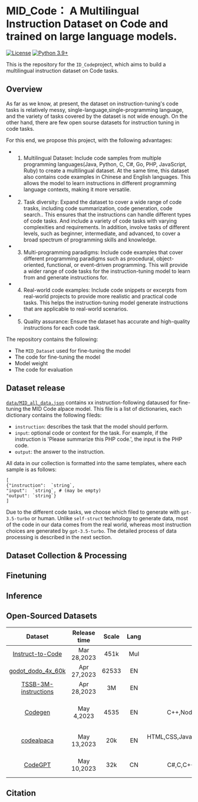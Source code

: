 # MID_Code： A Multilingual Instruction Dataset on Code and trained on large language models.
[![License](https://img.shields.io/badge/License-Apache_2.0-green.svg)](https://github.com/tatsu-lab/stanford_alpaca/blob/main/LICENSE) 
[![Python 3.9+](https://img.shields.io/badge/python-3.9+-blue.svg)](https://www.python.org/downloads/release/python-390/)

This is the repository for the `ID_Code`project, which aims to build a multilingual instruction dataset on Code tasks. 

## Overview
As far as we know, at present, the dataset on instruction-tuning's code tasks is relatively messy, single-language,single-programming language, and the variety of tasks covered by the dataset is not wide enough. On the other hand, there are few open sourse datasets for instruction tuning in code tasks.

For this end, we propose this project, with the following advantages:
- 1. Multilingual Dataset: Include code samples from multiple programming languages(Java, Python, C, C#, Go, PHP, JavaScript, Ruby) to create a multilingual dataset. At the same time, this dataset also contains code examples in Chinese and English languages. This allows the model to learn instructions in different programming language contexts, making it more versatile.
- 2. Task diversity: Expand the dataset to cover a wide range of code trasks, including code summarization, code generation, code search.. This ensures that the instructions can handle different types of code tasks. And include a variety of code tasks with varying complexities and requirements. In addition, involve tasks of different levels, such as beginner, intermediate, and advanced, to cover a broad spectrum of programming skills and knowledge.
- 3. Multi-programming paradigms: Include code examples that cover different programming paradigms such as procedural, object-oriented, functional, or event-driven programming. This will provide a wider range of code tasks for the instruction-tuning model to learn from and generate instructions for.
- 4. Real-world code examples:  Include code snippets or excerpts from real-world projects to provide more realistic and practical code tasks. This helps the instruction-tuning model generate instructions that are applicable to real-world scenarios.
- 5. Quality assurance: Ensure the dataset has accurate and high-quality instructions for each code task.

The repository contains the following:
- The `MID_Dataset` used for fine-tuning the model
- The code for fine-tuning the model
- Model weight
- The code for evaluation

## Dataset release
[`data/MID_all_data.json`]() contains xx instruction-following dataused for fine-tuning the MID Code alpace model.
This file is a list of dictionaries, each dictionary contains the following fileds:
- `instruction`: describes the task that the model should perform. 
- `input`: optional code or context for the task. For example, if the instruction is 'Please summarize this PHP code.', the input is the PHP code.
- `output`: the answer to the instruction. 

All data in our collection is formatted into the same templates, where each sample is as follows:
```
[
{"instruction":  `string`,
"input":  `string`, # (may be empty)
"output": `string`}
]
```

Due to the different code tasks, we choose which filed to generate with  `gpt-3.5-turbo` or human. Unlike `self-struct` technology to generate data, most of the code in our data comes from the real world, whereas most instruction choices are generated by `gpt-3.5-turbo`. The detailed process of data processing is described in the next section.

## Dataset Collection & Processing


## Finetuning

## Inference

## Open-Sourced Datasets
| Dataset                                                                                           | Release time | Scale        | Lang  | Programming Lang | Task |
| :---:                                                                                             |    :----:    |        :---: |  :---:|         :---:    |:---: |
| [Instruct-to-Code](https://huggingface.co/datasets/Graverman/Instruct-to-Code)                    | Mar 28,2023  | 451k         | Mul   |   python…et al.  |et al.| 
| [godot_dodo_4x_60k](https://github.com/minosvasilias/godot-dodo/tree/main/data/godot_dodo_4x_60k) |  Apr 27,2023 |    62533     | EN    |    GDScript      |Code Generation|
|[TSSB-3M-instructions ](https://huggingface.co/datasets/zirui3/TSSB-3M-instructions)               | Apr 28,2023  | 3M           | EN    |python…et al.     |Code bugfix|
|[Codegen](https://github.com/teknium1/GPTeacher/tree/main/Codegen)                                 | May 4,2023   |4535          | EN    |C++,Node.js,Python,shell script,Java,JavaScript,et al.| Code Generation,Code Summary,QA et al.|
|[codealpaca](https://github.com/sahil280114/codealpaca/tree/master)                                | May 13,2023  |20k           | EN    |  HTML,CSS,Java,SQL,Python,JavaScript,JSX,C++,Swift,Ruby,PHP,et al.      | Code Generation,Code Search et al.|
|[CodeGPT](https://github.com/zxx000728/CodeGPT)                                                    |  May 10,2023 |32k           | CN    |C#,C,C++,Go,Java,JavaScript,PHP,Python,Ruby,et al.|Code Generation,Code Search, QA el al.|


## Citation
